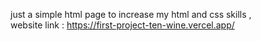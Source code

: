 just a simple html page to increase my html and css skills ,  
website link : https://first-project-ten-wine.vercel.app/
